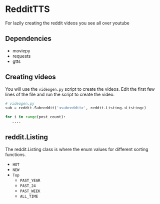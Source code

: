 # RedditTTS
For lazily creating the reddit videos you see all over youtube

## Dependencies
* moviepy
* requests
* gtts

## Creating videos
You will use the `videogen.py` script to create the videos. Edit the first few lines of the file and run the script to create the video.
```python
# videogen.py
sub = reddit.Subreddit('<subreddit>', reddit.Listing.<Listing>)

for i in range(post_count):
   ....
   ```

## reddit.Listing
The reddit.Listing class is where the enum values for different sorting functions.
* `HOT`
* `NEW`
* `Top`
  * `PAST_YEAR`
  * `PAST_24`
  * `PAST_WEEK`
  * `ALL_TIME`
